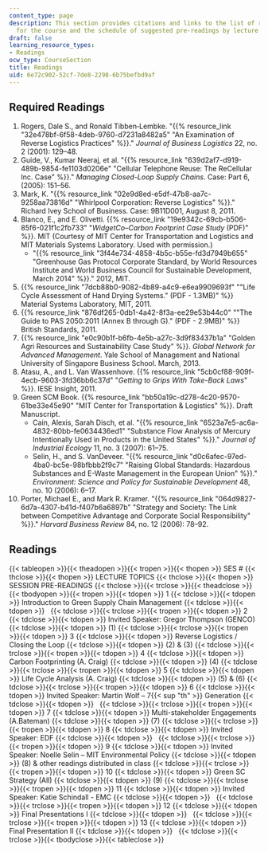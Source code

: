 ```yaml
---
content_type: page
description: This section provides citations and links to the list of required readings
  for the course and the schedule of suggested pre-readings by lecture topic.
draft: false
learning_resource_types:
- Readings
ocw_type: CourseSection
title: Readings
uid: 6e72c902-52cf-7de8-2298-6b75befbd9af
---
```

## Required Readings

1. Rogers, Dale S., and Ronald Tibben‐Lembke. "{{% resource_link "32e478bf-6f58-4deb-9760-d7231a8482a5" "An Examination of Reverse Logistics Practices" %}}." *Journal of Business Logistics* 22, no. 2 (2001): 129–48.
2. Guide, V., Kumar Neeraj, et al. "{{% resource_link "639d2af7-d919-489b-9854-fe1103d0206e" "Cellular Telephone Reuse: The ReCellular Inc. Case" %}}." *Managing Closed-Loop Supply Chains*. Case: Part 6, (2005): 151–56.
3. Mark, K. "{{% resource_link "02e9d8ed-e5df-47b8-aa7c-9258aa73816d" "Whirlpool Corporation: Reverse Logistics" %}}." Richard Ivey School of Business. Case: 9B11D001, August 8, 2011.
4. Blanco, E., and E. Olivetti. {{% resource_link "19e9342c-69cb-b506-85f6-021f1c2fb733" "*WidgetCo–Carbon Footprint Case Study* (PDF)" %}}. MIT (Courtesy of MIT Center for Transportation and Logistics and MIT Materials Systems Laboratory. Used with permission.)
    - "{{% resource_link "3f44e734-4858-4b5c-b55e-fd3d7949b655" "Greenhouse Gas Protocol Corporate Standard, by World Resources Institute and World Business Council for Sustainable Development, March 2014" %}}." 2012, MIT.
5. {{% resource_link "7dcb88b0-9082-4b89-a4c9-e6ea9909693f" "\"Life Cycle Assessment of Hand Drying Systems.\" (PDF - 1.3MB)" %}} Material Systems Laboratory, MIT, 2011.
6. {{% resource_link "876df265-0db1-4a42-8f3a-ee29e53b44c0" "\"The Guide to PAS 2050:2011 (Annex B through G).\" (PDF - 2.9MB)" %}} British Standards, 2011.
7. {{% resource_link "e0c90b1f-b6fb-4e5b-a27c-3d9f83437b1a" "Golden Agri Resources and Sustainability Case Study" %}}. *Global Network for Advanced Management*. Yale School of Management and National University of Singapore Business School. March, 2013.
8. Atasu, A., and L. Van Wassenhove. {{% resource_link "5cb0cf88-909f-4ecb-9603-3fd36bb6c37d" "*Getting to Grips With Take-Back Laws*" %}}. IESE Insight, 2011.
9. Green SCM Book. {{% resource_link "bb50a19c-d278-4c20-9570-61be33e45e90" "MIT Center for Transportation & Logistics" %}}. Draft Manuscript.
    - Cain, Alexis, Sarah Disch, et al. "{{% resource_link "6523a7e5-ac6a-4832-80bb-fe0634436ed1" "Substance Flow Analysis of Mercury Intentionally Used in Products in the United States" %}}." *Journal of Industrial Ecology* 11, no. 3 (2007): 61–75.
    - Selin, H., and S. VanDeveer. "{{% resource_link "d0c6afec-97ed-4ba0-bc5e-98bfbbb2f9c7" "Raising Global Standards: Hazardous Substances and E-Waste Management in the European Union" %}}." *Environment: Science and Policy for Sustainable Development* 48, no. 10 (2006): 6–17.
10. Porter, Michael E., and Mark R. Kramer. "{{% resource_link "064d9827-6d7a-4307-b41d-f407b6a6897b" "Strategy and Society: The Link between Competitive Advantage and Corporate Social Responsibility" %}}." *Harvard Business Review* 84, no. 12 (2006): 78–92.

## Readings

{{< tableopen >}}{{< theadopen >}}{{< tropen >}}{{< thopen >}}
SES #
{{< thclose >}}{{< thopen >}}
LECTURE TOPICS
{{< thclose >}}{{< thopen >}}
SESSION PRE-READINGS
{{< thclose >}}{{< trclose >}}{{< theadclose >}}{{< tbodyopen >}}{{< tropen >}}{{< tdopen >}}
1
{{< tdclose >}}{{< tdopen >}}
Introduction to Green Supply Chain Management
{{< tdclose >}}{{< tdopen >}}
 
{{< tdclose >}}{{< trclose >}}{{< tropen >}}{{< tdopen >}}
2
{{< tdclose >}}{{< tdopen >}}
Invited Speaker: Gregor Thompson (GENCO)
{{< tdclose >}}{{< tdopen >}}
(1)
{{< tdclose >}}{{< trclose >}}{{< tropen >}}{{< tdopen >}}
3
{{< tdclose >}}{{< tdopen >}}
Reverse Logistics / Closing the Loop
{{< tdclose >}}{{< tdopen >}}
(2) & (3)
{{< tdclose >}}{{< trclose >}}{{< tropen >}}{{< tdopen >}}
4
{{< tdclose >}}{{< tdopen >}}
Carbon Footprinting (A. Craig)
{{< tdclose >}}{{< tdopen >}}
(4)
{{< tdclose >}}{{< trclose >}}{{< tropen >}}{{< tdopen >}}
5
{{< tdclose >}}{{< tdopen >}}
Life Cycle Analysis (A. Craig)
{{< tdclose >}}{{< tdopen >}}
(5) & (6)
{{< tdclose >}}{{< trclose >}}{{< tropen >}}{{< tdopen >}}
6
{{< tdclose >}}{{< tdopen >}}
Invited Speaker: Martin Wolf – 7{{< sup "th" >}} Generation
{{< tdclose >}}{{< tdopen >}}
 
{{< tdclose >}}{{< trclose >}}{{< tropen >}}{{< tdopen >}}
7
{{< tdclose >}}{{< tdopen >}}
Multi-stakeholder Engagements (A.Bateman)
{{< tdclose >}}{{< tdopen >}}
(7)
{{< tdclose >}}{{< trclose >}}{{< tropen >}}{{< tdopen >}}
8
{{< tdclose >}}{{< tdopen >}}
Invited Speaker: EDF
{{< tdclose >}}{{< tdopen >}}
 
{{< tdclose >}}{{< trclose >}}{{< tropen >}}{{< tdopen >}}
9
{{< tdclose >}}{{< tdopen >}}
Invited Speaker: Noelle Selin – MIT Environmental Policy
{{< tdclose >}}{{< tdopen >}}
(8) & other readings distributed in class
{{< tdclose >}}{{< trclose >}}{{< tropen >}}{{< tdopen >}}
10
{{< tdclose >}}{{< tdopen >}}
Green SC Strategy (All)
{{< tdclose >}}{{< tdopen >}}
(9)
{{< tdclose >}}{{< trclose >}}{{< tropen >}}{{< tdopen >}}
11
{{< tdclose >}}{{< tdopen >}}
Invited Speaker: Katie Schindall - EMC
{{< tdclose >}}{{< tdopen >}}
 
{{< tdclose >}}{{< trclose >}}{{< tropen >}}{{< tdopen >}}
12
{{< tdclose >}}{{< tdopen >}}
Final Presentations I
{{< tdclose >}}{{< tdopen >}}
 
{{< tdclose >}}{{< trclose >}}{{< tropen >}}{{< tdopen >}}
13
{{< tdclose >}}{{< tdopen >}}
Final Presentation II
{{< tdclose >}}{{< tdopen >}}
 
{{< tdclose >}}{{< trclose >}}{{< tbodyclose >}}{{< tableclose >}}